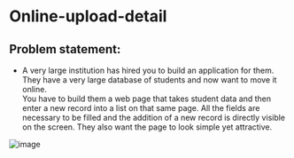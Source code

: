 # Online-upload-detail

<h2>Problem statement:</h2>
<ul>
<li>A very large institution has hired you to build an application for them. They have a very large database of students and now want to move it online.</li>
</li>You have to build them a web page that takes student data and then enter a new record into a list on that same page.</li>
</li>All the fields are necessary to be filled and the addition of a new record is directly visible on the screen. 
They also want the page to look simple yet attractive.</li>
</ul>

![image](https://user-images.githubusercontent.com/71114382/141645174-2b52253b-6f24-455a-9042-28d8667794e7.png)
